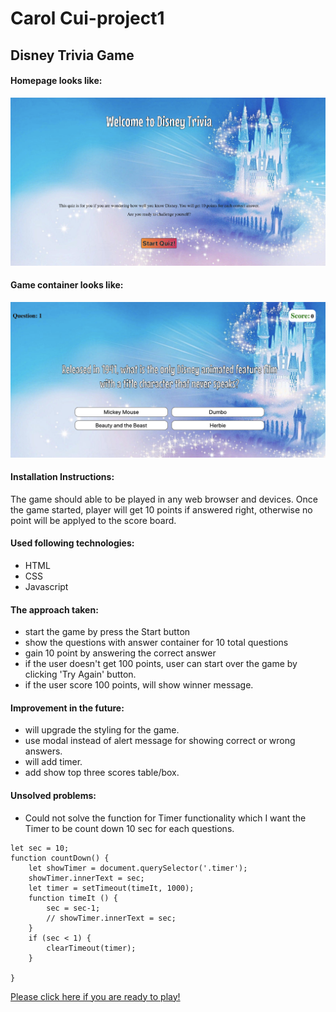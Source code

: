 # Carol Cui-project1

## Disney Trivia Game

#### Homepage looks like:
![](images/homepage.png)

#### Game container looks like:
![](images/game-container.png)

#### Installation Instructions:

The game should able to be played in any web browser and devices. 
Once the game started, player will get 10 points if answered right, otherwise no point will be applyed to the score board.

#### Used following technologies:

- HTML
- CSS
- Javascript

#### The approach taken:

- start the game by press the Start button
- show the questions with answer container for 10 total questions
- gain 10 point by answering the correct answer
- if the user doesn't get 100 points, user can start over the game by clicking 'Try Again' button.
- if the user score 100 points, will show winner message.

#### Improvement in the future:

- will upgrade the styling for the game.
- use modal instead of alert message for showing correct or wrong answers.
- will add timer.
- add show top three scores table/box.

#### Unsolved problems:

- Could not solve the function for Timer functionality which I want the Timer to be count down 10 sec for each questions.

```
let sec = 10;
function countDown() {
	let showTimer = document.querySelector('.timer');
	showTimer.innerText = sec;
    let timer = setTimeout(timeIt, 1000);
    function timeIt () {
        sec = sec-1;
        // showTimer.innerText = sec;
    }
	if (sec < 1) {
        clearTimeout(timer);
    }

}
```

[Please click here if you are ready to play!](https://ylcarolcui.github.io/carolcui-project1/)
